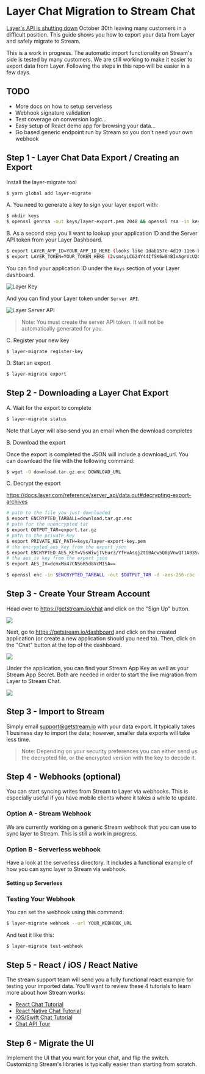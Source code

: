 # Layer Chat Migration to Stream Chat

[Layer's API is shutting down](https://getstream.io/blog/layer-shutting-down-all-chat-operations/) October 30th leaving many customers in a difficult position. This guide shows you how to export your data from Layer and safely migrate to Stream.

This is a work in progress. The automatic import functionality on Stream's side is tested by many customers.
We are still working to make it easier to export data from Layer. Following the steps in this repo will be easier in a few days.

## TODO

-   More docs on how to setup serverless
-   Webhook signature validation
-   Test coverage on conversion logic...
-   Easy setup of React demo app for browsing your data...
-   Go based generic endpoint run by Stream so you don't need your own webhook

## Step 1 - Layer Chat Data Export / Creating an Export

Install the layer-migrate tool

```bash
$ yarn global add layer-migrate
```

A. You need to generate a key to sign your layer export with:

```bash
$ mkdir keys
$ openssl genrsa -out keys/layer-export.pem 2048 && openssl rsa -in keys/layer-export.pem -pubout -out keys/layer-export.pub
```

B. As a second step you'll want to lookup your application ID and the Server API token from your Layer Dashboard.

```bash
$ export LAYER_APP_ID=YOUR_APP_ID_HERE (looks like 1dab157e-4d19-11e6-bb33-493b0000asdfasba)
$ export LAYER_TOKEN=YOUR_TOKEN_HERE (2vsm4yLCG24Y44IfSK6w8nBIxAgrVcU20zuPJ3fO8eXXv5Ub)
```

You can find your application ID under the `Keys` section of your Layer dashboard.

![Layer Key](https://i.imgur.com/5wQQvdX.png)

And you can find your Layer token under `Server API`.

![Layer Server API](https://i.imgur.com/lNPcV9T.png)

> Note: You must create the server API token. It will not be automatically generated for you.

C. Register your new key

```
$ layer-migrate register-key
```

D. Start an export

```bash
$ layer-migrate export
```

## Step 2 - Downloading a Layer Chat Export

A. Wait for the export to complete

```bash
$ layer-migrate status
```

Note that Layer will also send you an email when the download completes

B. Download the export

Once the export is completed the JSON will include a download_url. You can download the file with the following command:

```bash
$ wget -O download.tar.gz.enc DOWNLOAD_URL
```

C. Decrypt the export

https://docs.layer.com/reference/server_api/data.out#decrypting-export-archives

```bash
# path to the file you just downloaded
$ export ENCRYPTED_TARBALL=download.tar.gz.enc
# path for the unencrypted tar
$ export OUTPUT_TAR=export.tar.gz
# path to the private key
$ export PRIVATE_KEY_PATH=keys/layer-export-key.pem
# the encrypted_aes_key from the export json
$ export ENCRYPTED_AES_KEY=V5sWiwjTVEur3/YfHvAsqj2tIBAcw5Q0pVnwQT1A03SwrD5PpQKZv9IlN1wFncVmuk+UWM2ZEJXbDUJRrHZktFvG9TTDL4M39HoFDqQNUD2g6Sof6JMmTAmoohHrVBiKDMxHXftuN+K/xnk0XR6xytPGd44R9NLuOVnOSgYldqQzCGHXIutUSfrbji+SWL3bPOJ72PMWolxoB8kVnFzwaiKn8spMzetw5yOsilwcijQy8PqUsDMz6ExKYvTB7N1tKmUccfSQoLG4jRqTlrgVGWpwp/a/kRDN5gsbGasZqi3zRP0tzcSOpAPH2mjfAc6gbrCLkaWPdtzVw3LWDo6HOQ==
# the aes_iv key from the export json
$ export AES_IV=dcmxMx47CNS6R5d8VcMISA==

$ openssl enc -in $ENCRYPTED_TARBALL -out $OUTPUT_TAR -d -aes-256-cbc -K `echo $ENCRYPTED_AES_KEY | base64 --decode | openssl rsautl -decrypt -inkey $PRIVATE_KEY_PATH | hexdump -ve '1/1 "%.2x"'` -iv `echo $AES_IV | base64 --decode | hexdump -ve '1/1 "%.2x"'`
```

## Step 3 - Create Your Stream Account

Head over to https://getstream.io/chat and click on the "Sign Up" button.

![](https://i.imgur.com/bDgLKED.png)

Next, go to https://getstream.io/dashboard and click on the created application (or create a new application should you need to). Then, click on the "Chat" button at the top of the dashboard.

![](https://i.imgur.com/POKREev.png)

Under the application, you can find your Stream App Key as well as your Stream App Secret. Both are needed in order to start the live migration from Layer to Stream Chat.

![](https://i.imgur.com/Br30g5H.png)

## Step 3 - Import to Stream

Simply email support@getstream.io with your data export. It typically takes 1 business day to import the data; however, smaller data exports will take less time.

> Note: Depending on your security preferences you can either send us the decrypted file, or the encrypted version with the key to decode it.

## Step 4 - Webhooks (optional)

You can start syncing writes from Stream to Layer via webhooks. This is especially useful if you have mobile clients where it takes a while to update.

### Option A - Stream Webhook

We are currently working on a generic Stream webhook that you can use to sync layer to Stream. This is still a work in progress.

### Option B - Serverless webhook

Have a look at the serverless directory. It includes a functional example of how you can sync layer to Stream via webhook.

#### Setting up Serverless

### Testing Your Webhook

You can set the webhook using this command:

```bash
$ layer-migrate webhook --url YOUR_WEBHOOK_URL
```

And test it like this:

```bash
$ layer-migrate test-webhook
```

## Step 5 - React / iOS / React Native

The stream support team will send you a fully functional react example for testing your imported data. You'll want to review these 4 tutorials to learn more about how Stream works:

-   [React Chat Tutorial](https://getstream.io/chat/react-chat/tutorial/)
-   [React Native Chat Tutorial](https://getstream.io/chat/react-native-chat/tutorial/)
-   [iOS/Swift Chat Tutorial](https://getstream.io/tutorials/ios-chat/)
-   [Chat API Tour](https://getstream.io/chat/get_started/)

## Step 6 - Migrate the UI

Implement the UI that you want for your chat, and flip the switch. Customizing Stream's libraries is typically easier than starting from scratch.
